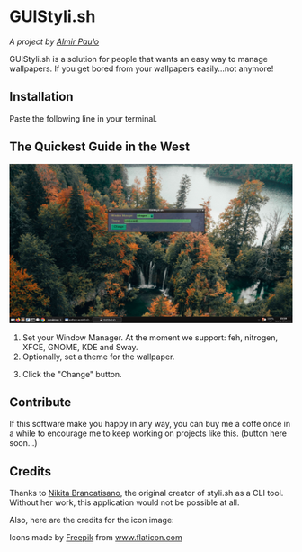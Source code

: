 # GUIStyli.sh
*A project by [Almir Paulo](https://almirpaulo.github.io)*

GUIStyli.sh is a solution for people that wants an easy way to manage wallpapers. If you get bored from your wallpapers easily...not anymore! 

## Installation
Paste the following line in your terminal.



## The Quickest Guide in the West
![preview image](https://raw.githubusercontent.com/AlmirPaulo/guistyli.sh/master/guistyli.sh_preview.png)
1. Set your Window Manager. At the moment we support: feh, nitrogen, XFCE, GNOME, KDE and Sway.
2. Optionally, set a theme for the wallpaper. 
<!--3. Also optionally, set it to change the wallpaperi periodically.-->
3. Click the "Change" button.

## Contribute

If this software make you happy in any way, you can buy me a coffe once in a while to encourage me to keep working on projects like this.
(button here soon...)
<!--Buy me a coffe button-->

## Credits

Thanks to [Nikita Brancatisano](https://github.com/thevinter), the original creator of styli.sh as a CLI tool. Without her work, this application would not be possible at all.  

Also, here are the credits for the icon image:
<div>Icons made by <a href="https://www.freepik.com" title="Freepik">Freepik</a> from <a href="https://www.flaticon.com/" title="Flaticon">www.flaticon.com</a></div>

